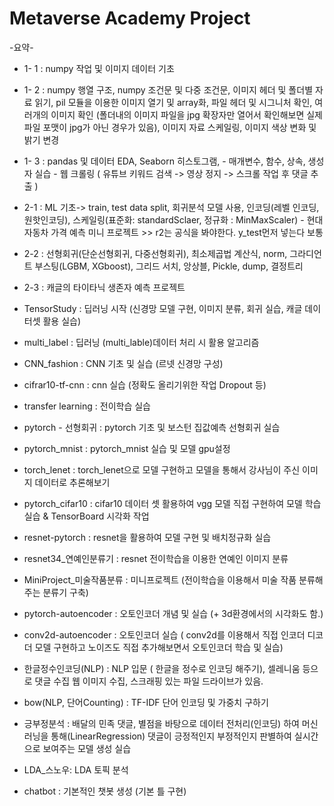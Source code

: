 # Metaverse Academy Project 
-요약-

- 1- 1 : numpy 작업 및 이미지 데이터 기초

- 1- 2 : numpy 행열 구조, numpy 조건문 및 다중 조건문, 이미지 헤더 및 폴더별 자료 읽기, pil 모듈을 이용한 이미지 열기 및 array화, 파일 헤더 및 시그니처 확인, 
          여러개의 이미지 확인 (폴더내의 이미지 파일을 jpg 확장자만 열어서 확인해보면 실제 파일 포맷이 jpg가 아닌 경우가 있음), 이미지 자료 스케일링, 이미지 색상 변화 및 밝기 변경

- 1- 3  : pandas 및 데이터 EDA, Seaborn 히스토그램,
          - 매개변수, 함수, 상속, 생성자 실습
          - 웹 크롤링 ( 유튜브 키워드 검색 -> 영상 정지 -> 스크롤 작업 후 댓글 추출 )
          
- 2-1  : ML 기초-> train, test data split, 회귀분석 모델 사용, 인코딩(레벨 인코딩, 원핫인코딩), 스케일링(표준화: standardSclaer, 정규화 : MinMaxScaler)
          - 현대자동차 가격 예측 미니 프로젝트  >> r2는 공식을 봐야한다. y_test먼저 넣는다 보통  

- 2-2 : 선형회귀(단순선형회귀, 다중선형회귀), 최소제곱법 계산식, norm, 그라디언트 부스팅(LGBM, XGboost), 그리드 서치, 앙상블, Pickle, dump, 결정트리

- 2-3 : 캐글의 타이타닉 생존자 예측 프로젝트

- TensorStudy : 딥러닝 시작 (신경망 모델 구현, 이미지 분류, 회귀 실습, 캐글 데이터셋 활용 실습)

- multi_label : 딥러닝 (multi_lable)데이터 처리 시 활용 알고리즘

- CNN_fashion : CNN 기초 및 실습 (르넷 신경망 구성)

- cifrar10-tf-cnn : cnn 실습 (정확도 올리기위한 작업 Dropout 등)

- transfer learning : 전이학습 실습

- pytorch - 선형회귀 : pytorch 기초 및 보스턴 집값예측 선형회귀 실습

- pytorch_mnist : pytorch_mnist 실습 및 모델 gpu설정

- torch_lenet : torch_lenet으로 모델 구현하고 모델을 통해서 강사님이 주신 이미지 데이터로 추론해보기

- pytorch_cifar10 : cifar10 데이터 셋 활용하여 vgg 모델 직접 구현하여 모델 학습 실습 & TensorBoard 시각화 작업

- resnet-pytorch : resnet을 활용하여 모델 구현 및 배치정규화 실습

- resnet34_연예인분류기 : resnet 전이학습을 이용한 연예인 이미지 분류

- MiniProject_미술작품분류 : 미니프로젝트 (전이학습을 이용해서 미술 작품 분류해주는 분류기 구축)

- pytorch-autoencoder : 오토인코더 개념 및 실습 (+ 3d환경에서의 시각화도 함.) 

- conv2d-autoencoder : 오토인코더 실습 ( conv2d를 이용해서 직접 인코더 디코더 모델 구현하고 노이즈도 직접 추가해보면서 오토인코더 학습 및 실습)

- 한글정수인코딩(NLP) : NLP 입문 ( 한글을 정수로 인코딩 해주기), 셀레니움 등으로 댓글 수집 웹 이미지 수집, 스크래핑 있는 파일 드라이브가 있음.

- bow(NLP, 단어Counting) : TF-IDF 단어 인코딩 및 가중치 구하기

- 긍부정분석 : 배달의 민족 댓글, 별점을 바탕으로 데이터 전처리(인코딩) 하여 머신러닝을 통해(LinearRegression) 댓글이 긍정적인지 부정적인지 판별하여 실시간으로 보여주는 모델 생성 실습

- LDA_스노우: LDA 토픽 분석

- chatbot : 기본적인 챗봇 생성 (기본 틀 구현)

